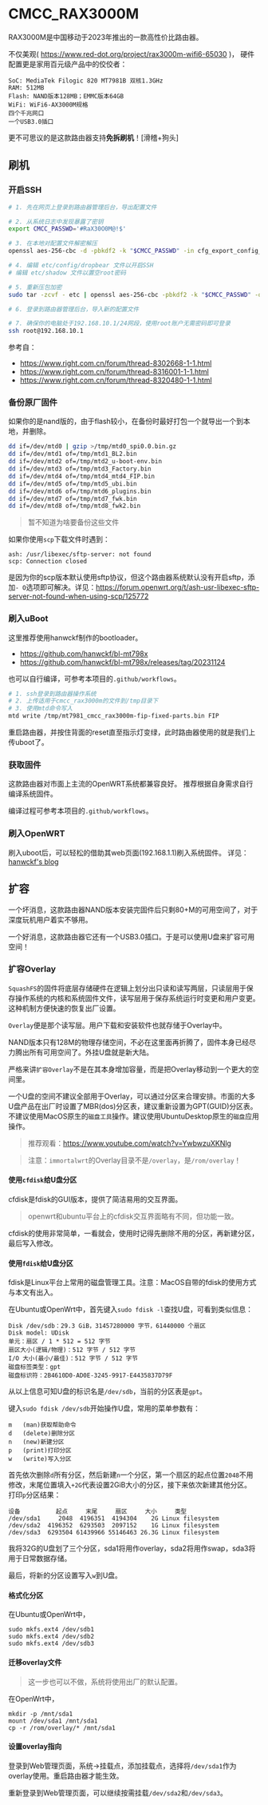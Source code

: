 # CMCC_RAX3000M
RAX3000M是中国移动于2023年推出的一款高性价比路由器。

不仅美观( https://www.red-dot.org/project/rax3000m-wifi6-65030 )，
硬件配置更是家用百元级产品中的佼佼者：
```text
SoC: MediaTek Filogic 820 MT7981B 双核1.3GHz
RAM: 512MB
Flash: NAND版本128MB；EMMC版本64GB
WiFi: WiFi6-AX3000M规格
四个千兆网口
一个USB3.0插口
```

更不可思议的是这款路由器支持**免拆刷机**！[滑稽+狗头]

## 刷机
### 开启SSH
```bash
# 1. 先在网页上登录到路由器管理后台，导出配置文件

# 2. 从系统日志中发现暴露了密钥
export CMCC_PASSWD='#RaX30O0M@!$'

# 3. 在本地对配置文件解密解压
openssl aes-256-cbc -d -pbkdf2 -k "$CMCC_PASSWD" -in cfg_export_config_file.conf | tar -zxvf -

# 4. 编辑 etc/config/dropbear 文件以开启SSH
# 编辑 etc/shadow 文件以置空root密码

# 5. 重新压包加密
sudo tar -zcvf - etc | openssl aes-256-cbc -pbkdf2 -k "$CMCC_PASSWD" -out new_config_file.conf

# 6. 登录到路由器管理后台，导入新的配置文件

# 7. 确保你的电脑处于192.168.10.1/24网段，使用root账户无需密码即可登录
ssh root@192.168.10.1
```
参考自：
- https://www.right.com.cn/forum/thread-8302668-1-1.html
- https://www.right.com.cn/forum/thread-8316001-1-1.html
- https://www.right.com.cn/forum/thread-8320480-1-1.html

### 备份原厂固件
如果你的是nand版的，由于flash较小，在备份时最好打包一个就导出一个到本地，并删除。
```bash
dd if=/dev/mtd0 | gzip >/tmp/mtd0_spi0.0.bin.gz
dd if=/dev/mtd1 of=/tmp/mtd1_BL2.bin
dd if=/dev/mtd2 of=/tmp/mtd2_u-boot-env.bin
dd if=/dev/mtd3 of=/tmp/mtd3_Factory.bin
dd if=/dev/mtd4 of=/tmp/mtd4_mtd4_FIP.bin
dd if=/dev/mtd5 of=/tmp/mtd5_ubi.bin
dd if=/dev/mtd6 of=/tmp/mtd6_plugins.bin
dd if=/dev/mtd7 of=/tmp/mtd7_fwk.bin
dd if=/dev/mtd8 of=/tmp/mtd8_fwk2.bin
```
> 暂不知道为啥要备份这些文件

如果你使用`scp`下载文件时遇到：
```text
ash: /usr/libexec/sftp-server: not found
scp: Connection closed
```
是因为你的scp版本默认使用sftp协议，但这个路由器系统默认没有开启sftp，添加`- O`选项即可解决。详见：https://forum.openwrt.org/t/ash-usr-libexec-sftp-server-not-found-when-using-scp/125772



### 刷入uBoot
这里推荐使用hanwckf制作的bootloader。
- https://github.com/hanwckf/bl-mt798x
- https://github.com/hanwckf/bl-mt798x/releases/tag/20231124

也可以自行编译，可参考本项目的`.github/workflows`。

```bash
# 1. ssh登录到路由器操作系统
# 2. 上传适用于cmcc_rax3000m的文件到/tmp目录下
# 3. 使用mtd命令写入
mtd write /tmp/mt7981_cmcc_rax3000m-fip-fixed-parts.bin FIP
```
重启路由器，并按住背面的reset直至指示灯变绿，此时路由器使用的就是我们上传uboot了。

### 获取固件
这款路由器对市面上主流的OpenWRT系统都兼容良好。
推荐根据自身需求自行编译系统固件。

编译过程可参考本项目的`.github/workflows`。

### 刷入OpenWRT
刷入uboot后，可以轻松的借助其web页面(192.168.1.1)刷入系统固件。
详见：
[hanwckf's blog](https://cmi.hanwckf.top/p/mt798x-uboot-usage/#failsafe-webui%E4%BD%BF%E7%94%A8%E8%AF%B4%E6%98%8E)

## 扩容
一个坏消息，这款路由器NAND版本安装完固件后只剩80+M的可用空间了，对于深度玩机用户着实不够用。

一个好消息，这款路由器它还有一个USB3.0插口。于是可以使用U盘来扩容可用空间！

### 扩容Overlay
`SquashFS`的固件将底层存储硬件在逻辑上划分出只读和读写两层，只读层用于保存操作系统的内核和系统固件文件，读写层用于保存系统运行时变更和用户变更。这种机制方便快速的恢复出厂设置。

`Overlay`便是那个读写层。用户下载和安装软件也就存储于Overlay中。

NAND版本只有128M的物理存储空间，不必在这里面再折腾了，固件本身已经尽力腾出所有可用空间了。外挂U盘就是新大陆。

严格来讲`扩容Overlay`不是在其本身增加容量，而是把Overlay移动到一个更大的空间里。

一个U盘的空间不建议全部用于Overlay，可以通过分区来合理安排。市面的大多U盘产品在出厂时设置了MBR(dos)分区表，建议重新设置为GPT(GUID)分区表。不建议使用MacOS原生的`磁盘工具`操作。建议使用UbuntuDesktop原生的`磁盘`应用操作。

> 推荐观看：https://www.youtube.com/watch?v=YwbwzuXKNlg

> 注意：`immortalwrt`的Overlay目录不是`/overlay`，是`/rom/overlay`！


#### 使用`cfdisk`给U盘分区
cfdisk是fdisk的GUI版本，提供了简洁易用的交互界面。

> openwrt和ubuntu平台上的cfdisk交互界面略有不同，但功能一致。

cfdisk的使用非常简单，一看就会，使用时记得先删除不用的分区，再新建分区，最后写入修改。

#### 使用`fdisk`给U盘分区
fdisk是Linux平台上常用的磁盘管理工具。注意：MacOS自带的fdisk的使用方式与本文有出入。

在Ubuntu或OpenWrt中，首先键入`sudo fdisk -l`查找U盘，可看到类似信息：
```
Disk /dev/sdb：29.3 GiB，31457280000 字节，61440000 个扇区
Disk model: UDisk           
单元：扇区 / 1 * 512 = 512 字节
扇区大小(逻辑/物理)：512 字节 / 512 字节
I/O 大小(最小/最佳)：512 字节 / 512 字节
磁盘标签类型：gpt
磁盘标识符：2B4610D0-AD0E-3245-9917-E4435837D79F
```

从以上信息可知U盘的标识名是`/dev/sdb`，当前的分区表是`gpt`。

键入`sudo fdisk /dev/sdb`开始操作U盘，常用的菜单参数有：
```
m   (man)获取帮助命令
d   (delete)删除分区
n   (new)新建分区
p   (print)打印分区
w   (write)写入分区
```

首先依次删除`d`所有分区，然后新建`n`一个分区，第一个扇区的起点位置`2048`不用修改，末尾位置填入`+2G`代表设置2GiB大小的分区，接下来依次新建其他分区。
打印`p`分区结果：
```
设备          起点     末尾     扇区     大小     类型
/dev/sda1     2048  4196351  4194304    2G Linux filesystem
/dev/sda2  4196352  6293503  2097152    1G Linux filesystem
/dev/sda3  6293504 61439966 55146463 26.3G Linux filesystem
```
我将32G的U盘划了三个分区，sda1将用作overlay，sda2将用作swap，sda3将用于日常数据存储。

最后，将新的分区设置写入`w`到U盘。

#### 格式化分区
在Ubuntu或OpenWrt中，
```
sudo mkfs.ext4 /dev/sdb1
sudo mkfs.ext4 /dev/sdb2
sudo mkfs.ext4 /dev/sdb3
```

#### 迁移overlay文件
> 这一步也可以不做，系统将使用出厂的默认配置。

在OpenWrt中，
```
mkdir -p /mnt/sda1
mount /dev/sda1 /mnt/sda1
cp -r /rom/overlay/* /mnt/sda1
```

#### 设置overlay指向
登录到Web管理页面，系统->挂载点，添加挂载点，选择将`/dev/sda1`作为overlay使用。重启路由器才能生效。

重新登录到Web管理页面，可以继续按需挂载`/dev/sda2`和`/dev/sda3`。